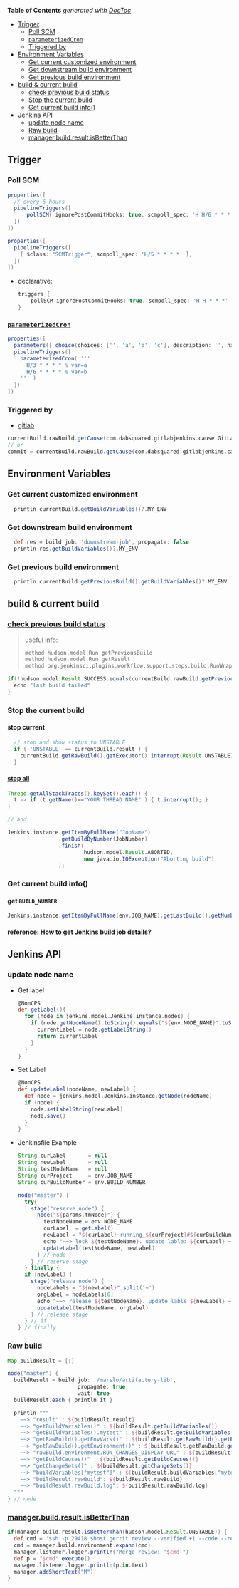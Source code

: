 <!-- START doctoc generated TOC please keep comment here to allow auto update -->
<!-- DON'T EDIT THIS SECTION, INSTEAD RE-RUN doctoc TO UPDATE -->
**Table of Contents**  *generated with [DocToc](https://github.com/thlorenz/doctoc)*

- [Trigger](#trigger)
  - [Poll SCM](#poll-scm)
  - [`parameterizedCron`](#parameterizedcron)
  - [Triggered by](#triggered-by)
- [Environment Variables](#environment-variables)
  - [Get current customized environment](#get-current-customized-environment)
  - [Get downstream build environment](#get-downstream-build-environment)
  - [Get previous build environment](#get-previous-build-environment)
- [build & current build](#build--current-build)
  - [check previous build status](#check-previous-build-status)
  - [Stop the current build](#stop-the-current-build)
  - [Get current build info()](#get-current-build-info)
- [Jenkins API](#jenkins-api)
  - [update node name](#update-node-name)
  - [Raw build](#raw-build)
  - [manager.build.result.isBetterThan](#managerbuildresultisbetterthan)

<!-- END doctoc generated TOC please keep comment here to allow auto update -->

## Trigger

### Poll SCM
```groovy
properties([
  // every 6 hours
  pipelineTriggers([
      pollSCM( ignorePostCommitHooks: true, scmpoll_spec: 'H H/6 * * *' )
  ])
])
```

```groovy
properties([
  pipelineTriggers([
    [ $class: "SCMTrigger", scmpoll_spec: 'H/5 * * * *' ],
  ])
])
```

- declarative:
  ```groovy
  triggers {
      pollSCM ignorePostCommitHooks: true, scmpoll_spec: 'H H * * *'
  }
  ```

### [`parameterizedCron`](https://github.com/jenkinsci/parameterized-scheduler-plugin)
```groovy
properties([
  parameters([ choice(choices: ['', 'a', 'b', 'c'], description: '', name: 'var') ]),
  pipelineTriggers([
    parameterizedCron( '''
      H/3 * * * * % var=a
      H/6 * * * * % var=b
    ''' )
  ])
])
```

### Triggered by

- [gitlab](https://stackoverflow.com/a/55366682/2940319)
```groovy
currentBuild.rawBuild.getCause(com.dabsquared.gitlabjenkins.cause.GitLabWebHookCause).getData()
// or
commit = currentBuild.rawBuild.getCause(com.dabsquared.gitlabjenkins.cause.GitLabWebHookCause).getData().getLastCommit()
```


## Environment Variables
### Get current customized environment
```groovy
  println currentBuild.getBuildVariables()?.MY_ENV
```
### Get downstream build environment
```groovy
  def res = build job: 'downstream-job', propagate: false
  println res.getBuildVariables()?.MY_ENV
```
### Get previous build environment
```groovy
  println currentBuild.getPreviousBuild().getBuildVariables()?.MY_ENV
```


## build & current build
### [check previous build status](https://support.cloudbees.com/hc/en-us/articles/230922188-Pipeline-How-can-I-check-previous-build-status-in-a-Pipeline-Script-)
> useful info:
> ```groovy
> method hudson.model.Run getPreviousBuild
> method hudson.model.Run getResult
> method org.jenkinsci.plugins.workflow.support.steps.build.RunWrapper getRawBuild
> ```

```groovy
if(!hudson.model.Result.SUCCESS.equals(currentBuild.rawBuild.getPreviousBuild()?.getResult())) {
  echo "last build failed"
}

```

### Stop the current build
#### stop current
```groovy
  // stop and show status to UNSTABLE
  if ( 'UNSTABLE' == currentBuild.result ) {
    currentBuild.getRawBuild().getExecutor().interrupt(Result.UNSTABLE)
  }
```
#### [stop all](https://stackoverflow.com/a/26306081/2940319)
```groovy
Thread.getAllStackTraces().keySet().each() {
  t -> if (t.getName()=="YOUR THREAD NAME" ) { t.interrupt(); }          // or t.stop();
}

// and

Jenkins.instance.getItemByFullName("JobName")
                .getBuildByNumber(JobNumber)
                .finish(
                        hudson.model.Result.ABORTED,
                        new java.io.IOException("Aborting build")
                );
```
### Get current build info()
#### get `BUILD_NUMBER`
```groovy
Jenkins.instance.getItemByFullName(env.JOB_NAME).getLastBuild().getNumber().toInteger()
```

#### [reference: How to get Jenkins build job details?](https://medium.com/faun/how-to-get-jenkins-build-job-details-b8c918087030)

## Jenkins API
### update node name
- Get label
  ```groovy
  @NonCPS
  def getLabel(){
    for (node in jenkins.model.Jenkins.instance.nodes) {
      if (node.getNodeName().toString().equals("${env.NODE_NAME}".toString())) {
        currentLabel = node.getLabelString()
        return currentLabel
      }
    }
  }
  ```

- Set Label
  ```groovy
  @NonCPS
  def updateLabel(nodeName, newLabel) {
    def node = jenkins.model.Jenkins.instance.getNode(nodeName)
    if (node) {
      node.setLabelString(newLabel)
      node.save()
    }
  }
  ```

- Jenkinsfile Example
  ```groovy
  String curLabel       = null
  String newLabel       = null
  String testNodeName   = null
  String curProject     = env.JOB_NAME
  String curBuildNumber = env.BUILD_NUMBER

  node("master") {
    try{
      stage("reserve node") {
        node("${params.tmNode}") {
          testNodeName = env.NODE_NAME
          curLabel  = getLabel()
          newLabel = "${curLabel}~running_${curProject}#${curBuildNumber}"
          echo "~~> lock ${testNodeName}. update lable: ${curLabel} ~> ${newLabel}"
          updateLabel(testNodeName, newLabel)
        } // node
      } // reserve stage
    } finally {
    if (newLabel) {
      stage("release node") {
        nodeLabels = "${newLabel}".split('~')
        orgLabel = nodeLabels[0]
        echo "~~> release ${testNodeName}. update lable ${newLabel} ~> ${orgLabel}"
        updateLabel(testNodeName, orgLabel)
      } // release stage
    } // if
  } // finally
  ```

### Raw build
```groovy
Map buildResult = [:]

node("master") {
  buildResult = build job: '/marslo/artifactory-lib',
                      propagate: true,
                      wait: true
  buildResult.each { println it }

  println """
    ~~> "result" : ${buildResult.result}
    ~~> "getBuildVariables()" : ${buildResult.getBuildVariables()}
    ~~> "getBuildVariables().mytest" : ${buildResult.getBuildVariables().mytest}
    ~~> "getRawBuild().getEnvVars()" : ${buildResult.getRawBuild().getEnvVars()}
    ~~> "getRawBuild().getEnvironment()" : ${buildResult.getRawBuild.getEnvironment()}
    ~~> "rawBuild.environment.RUN_CHANGES_DISPLAY_URL" : ${buildResult.rawBuild.environment.RUN_CHANGES_DISPLAY_URL}
    ~~> "getBuildCauses()" : ${buildResult.getBuildCauses()}
    ~~> "getChangeSets()" : ${buildResult.getChangeSets()}
    ~~> "buildVariables["mytest"]" : ${buildResult.buildVariables["mytest"]}
    ~~> "buildResult.rawBuild": ${buildResult.rawBuild}
    ~~> "buildResult.rawBuild.log": ${buildResult.rawBuild.log}
  """
} // node
```

### [manager.build.result.isBetterThan](https://stackoverflow.com/a/26410694/2940319)
```groovy
if(manager.build.result.isBetterThan(hudson.model.Result.UNSTABLE)) {
  def cmd = 'ssh -p 29418 $host gerrit review --verified +1 --code --review +2 --submit $GERRIT_CHANGE_NUMBER,$GERRIT_PATCHSET_NUMBER'
  cmd = manager.build.environment.expand(cmd)
  manager.listener.logger.println("Merge review: '$cmd'")
  def p = "$cmd".execute()
  manager.listener.logger.println(p.in.text)
  manager.addShortText("M")
}
```
